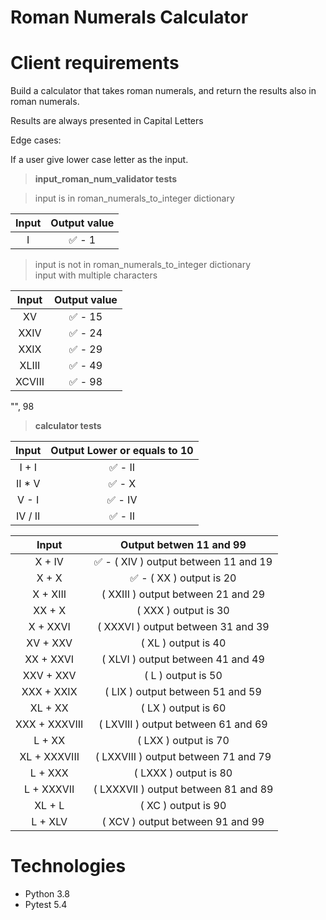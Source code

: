 # Roman Numerals Calculator

# Client requirements

Build a calculator that takes roman numerals, and return the results also in roman numerals.

Results are always presented in Capital Letters

Edge cases:

If a user give lower case letter as the input.

> **input_roman_num_validator tests**

> input is in roman_numerals_to_integer dictionary

| Input | Output value |
| :---: | :----------: |
|   I   |    ✅ - 1    |

> input is not in roman_numerals_to_integer dictionary  
> input with multiple characters

| Input  | Output value |
| :----: | :----------: |
|   XV   |   ✅ - 15    |
|  XXIV  |   ✅ - 24    |
|  XXIX  |   ✅ - 29    |
| XLIII  |   ✅ - 49    |
| XCVIII |   ✅ - 98    |

"", 98

> **calculator tests**

|  Input  | Output Lower or equals to 10 |
| :-----: | :--------------------------: |
|  I + I  |           ✅ - II            |
| II \* V |            ✅ - X            |
|  V - I  |           ✅ - IV            |
| IV / II |           ✅ - II            |

|     Input     |        Output betwen 11 and 99        |
| :-----------: | :-----------------------------------: |
|    X + IV     | ✅ - ( XIV ) output between 11 and 19 |
|     X + X     |       ✅ - ( XX ) output is 20        |
|   X + XIII    |  ( XXIII ) output between 21 and 29   |
|    XX + X     |         ( XXX ) output is 30          |
|   X + XXVI    |  ( XXXVI ) output between 31 and 39   |
|   XV + XXV    |          ( XL ) output is 40          |
|   XX + XXVI   |   ( XLVI ) output between 41 and 49   |
|   XXV + XXV   |          ( L ) output is 50           |
|  XXX + XXIX   |   ( LIX ) output between 51 and 59    |
|    XL + XX    |          ( LX ) output is 60          |
| XXX + XXXVIII |  ( LXVIII ) output between 61 and 69  |
|    L + XX     |         ( LXX ) output is 70          |
| XL + XXXVIII  | ( LXXVIII ) output between 71 and 79  |
|    L + XXX    |         ( LXXX ) output is 80         |
|  L + XXXVII   | ( LXXXVII ) output between 81 and 89  |
|    XL + L     |          ( XC ) output is 90          |
|    L + XLV    |   ( XCV ) output between 91 and 99    |

# Technologies

- Python 3.8
- Pytest 5.4

